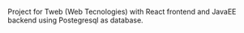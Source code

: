 Project for Tweb (Web Tecnologies) with React frontend and JavaEE backend using Postegresql as database.
